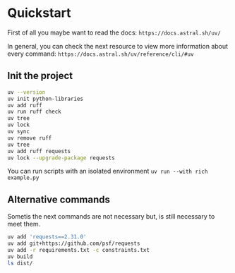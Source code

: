 # Quickstart

First of all you maybe want to read the docs: `https://docs.astral.sh/uv/` 

In general, you can check the next resource to view more information about every command: `https://docs.astral.sh/uv/reference/cli/#uv`

## Init the project

```sh
uv --version
uv init python-libraries
uv add ruff
uv run ruff check
uv tree
uv lock
uv sync
uv remove ruff
uv tree
uv add ruff requests
uv lock --upgrade-package requests
```

You can run scripts with an isolated environment `uv run --with rich example.py`

## Alternative commands 

Sometis the next commands are not necessary but, is still necessary to meet them.

```sh
uv add 'requests==2.31.0'
uv add git+https://github.com/psf/requests
uv add -r requirements.txt -c constraints.txt
uv build
ls dist/
```